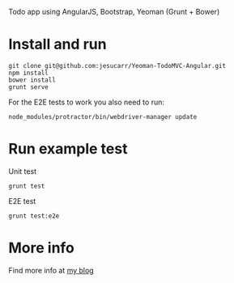 Todo app using AngularJS, Bootstrap, Yeoman (Grunt + Bower)

# Install and run #

	git clone git@github.com:jesucarr/Yeoman-TodoMVC-Angular.git
	npm install
	bower install
	grunt serve

For the E2E tests to work you also need to run:
  
    node_modules/protractor/bin/webdriver-manager update

# Run example test #
Unit test

    grunt test

E2E test

    grunt test:e2e

# More info #

Find more info at [my blog](http://www.frontendmatters.com/todo-app-using-angularjs-bootstrap-yeoman-grunt-bower/)